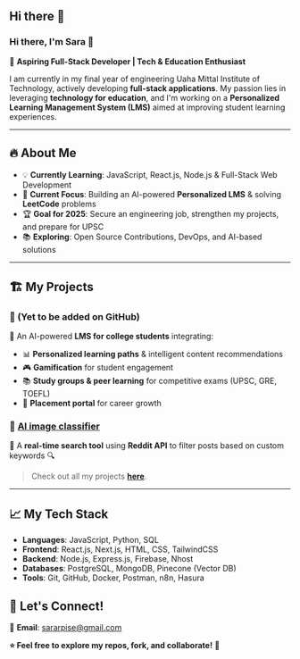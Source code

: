 ## Hi there 👋

### Hi there, I'm Sara 👋  

🚀 **Aspiring Full-Stack Developer | Tech & Education Enthusiast**

I am currently in my final year of engineering Uaha Mittal Institute of Technology, actively developing **full-stack applications**. My passion lies in leveraging **technology for education**, and I'm working on a **Personalized Learning Management System (LMS)** aimed at improving student learning experiences.

---

## 🔥 About Me
- 💡 **Currently Learning**: JavaScript, React.js, Node.js & Full-Stack Web Development
- 🎯 **Current Focus**: Building an AI-powered **Personalized LMS** & solving **LeetCode** problems
- 🏆 **Goal for 2025**: Secure an engineering job, strengthen my projects, and prepare for UPSC
- 📚 **Exploring**: Open Source Contributions, DevOps, and AI-based solutions

---

## 🏗️ My Projects
### 🚀 (Yet to be added on GitHub)
🔹 An AI-powered **LMS for college students** integrating:
- 📊 **Personalized learning paths** & intelligent content recommendations
- 🎮 **Gamification** for student engagement
- 📚 **Study groups & peer learning** for competitive exams (UPSC, GRE, TOEFL)
- 🎯 **Placement portal** for career growth

### 📌 [AI image classifier](https://github.com/sara-1515/AI-Image-Classifier)
🔹 A **real-time search tool** using **Reddit API** to filter posts based on custom keywords 🔍


> Check out all my projects **[here](https://github.com/sara-1515?tab=repositories)**.

---

## 📈 My Tech Stack
- **Languages**: JavaScript, Python, SQL
- **Frontend**: React.js, Next.js, HTML, CSS, TailwindCSS
- **Backend**: Node.js, Express.js, Firebase, Nhost
- **Databases**: PostgreSQL, MongoDB, Pinecone (Vector DB)
- **Tools**: Git, GitHub, Docker, Postman, n8n, Hasura



## 🤝 Let's Connect!
📩 **Email**: [sararpise@gmail.com](mailto:your-email@example.com)  


**⭐️ Feel free to explore my repos, fork, and collaborate!** 🚀
